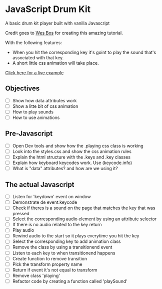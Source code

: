 # JavaScript Drum Kit

A basic drum kit player built with vanilla Javascript

Credit goes to [Wes Bos](https://wesbos.com) for creating this amazing tutorial.

With the following features:

* When you hit the corresponding key it's goint to play the sound that's associated with that key.
* A short little css animation will take place.

[Click here for a live example](https://javascriptdrumkit.netlify.com/)

## Objectives

* [ ] Show how data attributes work
* [ ] Show a litte bit of css animation
* [ ] How to play sounds
* [ ] How to use animations

## Pre-Javascript

* [ ] Open Dev tools and show how the .playing css class is working
* [ ] Look into the styles.css and show the css animation rules
* [ ] Explain the html structure with the .keys and .key classes
* [ ] Explain how keyboard keycodes work. Use (keycode.info)
* [ ] What is "data" attributes? and how are we using it?
 
 ## The actual Javascript

 * [ ] Listen for 'keydown' event on window
 * [ ] Demonstrate de event.keycode
 * [ ] Check if theres is a sound on the page that matches the key that was pressed
 * [ ] Select the corresponding audio element by using an attribute selector
 * [ ] If there is no audio related to the key return
 * [ ] Play audio
 * [ ] Rewind audio to the start so it plays everytime you hit the key
 * [ ] Select the corresponding key to add animation class
 * [ ] Remove the class by using a transitionend event
 * [ ] Listen to each key to when transitionend happens
 * [ ] Create function to remove transition
 * [ ] Pick the transform property name
 * [ ] Return if event it's not equal to transform
 * [ ] Remove class 'playing'
 * [ ] Refactor code by creating a function called 'playSound'
